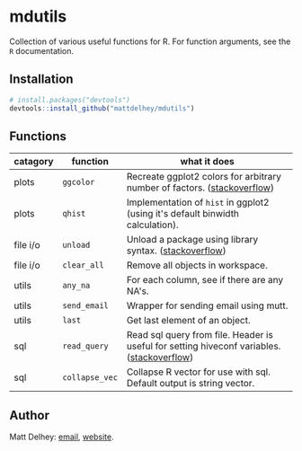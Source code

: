 mdutils
=======

Collection of various useful functions for R. For function arguments, see the `R` documentation.

Installation
-----------
```R
# install.packages("devtools")
devtools::install_github("mattdelhey/mdutils")
```

Functions
-----------

| catagory  | function     |  what it does |
| --------  | --------     | ------------- |
| plots     | `ggcolor `   | Recreate ggplot2 colors for arbitrary number of factors.  ([stackoverflow](http://stackoverflow.com/questions/8197559/emulate-ggplot2-default-color-palette)) |
| plots     | `qhist`      | Implementation of `hist` in ggplot2 (using it's default binwidth calculation). |
| file i/o  | `unload`     | Unload a package using library syntax. ([stackoverflow](http://stackoverflow.com/questions/6979917/how-to-unload-a-package-without-restarting-r)) |
| file i/o  | `clear_all`  | Remove all objects in workspace. |
| utils     | `any_na`     | For each column, see if there are any NA's. |
| utils     | `send_email` | Wrapper for sending email using mutt. |
| utils     | `last`       | Get last element of an object.  |
| sql       | `read_query` | Read sql query from file. Header is useful for setting hiveconf variables. ([stackoverflow](http://stackoverflow.com/questions/3580532/r-read-contents-of-text-file-as-a-query)) |
| sql       | `collapse_vec` | Collapse R vector for use with sql. Default output is string vector. |

Author
--------
Matt Delhey: [email](mailto:matt.delhey@rice.edu), [website](http://mattdelhey.com).
